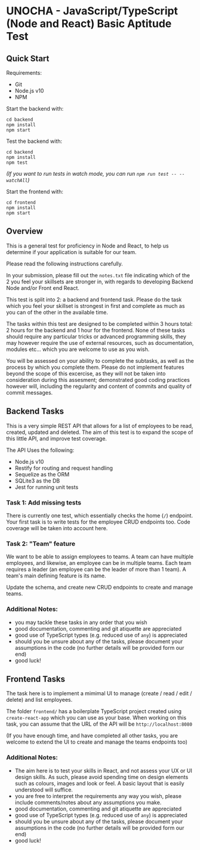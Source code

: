 # UNOCHA - JavaScript/TypeScript (Node and React) Basic Aptitude Test

## Quick Start

Requirements:
* Git
* Node.js v10
* NPM

Start the backend with:

```
cd backend
npm install
npm start
```

Test the backend with:

```
cd backend
npm install
npm test
```

*(If you want to run tests in watch mode, you can run `npm run test -- --watchAll`)*

Start the frontend with:

```
cd frontend
npm install
npm start
```

## Overview

This is a general test for proficiency in Node and React,
to help us determine if your application is suitable for our team.

Please read the following instructions carefully.

In your submission, please fill out the `notes.txt` file indicating which
of the 2 you feel your skillsets are stronger in,
with regards to developing Backend Node and/or Front end React.

This test is split into 2: a backend and frontend task.
Please do the task which you feel your skillset is strongest in first
and complete as much as you can of the other in the available time.


The tasks within this test are designed to be completed within 3 hours total:
2 hours for the backend and 1 hour for the frontend.
None of these tasks should require any particular tricks or advanced programming
skills, they may however require the use of external resources,
such as documentation, modules etc... which you are welcome to use as you wish.

You will be assessed on your ability to complete the subtasks, as well as the
process by which you complete them.
Please do not implement features beyond the scope of this excercise,
as they will not be taken into consideration during this assesment;
demonstrated good coding practices however will,
including the regularity and content of commits and quality of commit messages.

## Backend Tasks

This is a very simple REST API that allows for a list of employees to be read,
created, updated and deleted.
The aim of this test is to expand the scope of this little API,
and improve test coverage.

The API Uses the following:

* Node.js v10
* Restify for routing and request handling
* Sequelize as the ORM
* SQLite3 as the DB
* Jest for running unit tests

### Task 1: Add missing tests

There is currently one test, which essentially checks the home (`/`) endpoint.
Your first task is to write tests for the employee CRUD endpoints too.
Code coverage will be taken into account here.

### Task 2: "Team" feature

We want to be able to assign employees to teams.
A team can have multiple employees, and likewise,
an employee can be in multiple teams.
Each team requires a leader (an employee can be the leader of more than 1 team).
A team's main defining feature is its name.

Update the schema, and create new CRUD endpoints to create and manage teams.

### Additional Notes:

* you may tackle these tasks in any order that you wish
* good documentation, commenting and git atiquette are appreciated
* good use of TypeScript types (e.g. reduced use of `any`) is appreciated
* should you be unsure about any of the tasks,
  please document your assumptions in the code
  (no further details will be provided form our end)
* good luck!

## Frontend Tasks

The task here is to implement a mimimal UI to manage
(create / read / edit / delete) and list employees.

The folder `frontend/` has a boilerplate TypeScript project created using
`create-react-app` which you can use as your base.
When working on this task,
you can assume that the URL of the API will be `http://localhost:8080`

(If you have enough time, and have completed all other tasks, you are welcome to
extend the UI to create and manage the teams endpoints too)

### Additional Notes:

* The aim here is to test your skills in React,
  and not assess your UX or UI design skills. As such, please avoid spending
  time on design elements such as colours, images and look or feel.
  A basic layout that is easily understood will suffice.
* you are free to interpret the requirements any way you wish,
  please include comments/notes about any assumptions you make.
* good documentation, commenting and git atiquette are appreciated
* good use of TypeScript types (e.g. reduced use of `any`) is appreciated
* should you be unsure about any of the tasks,
  please document your assumptions in the code
  (no further details will be provided form our end)
* good luck!
